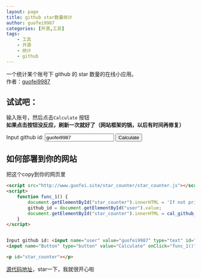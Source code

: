 ```yaml
---
layout: page
title: github star数量统计
author: guofei9987
categories: [开源,工具]
tags:
    - 工具
    - 开源
    - 统计
    - github
---
```


一个统计某个账号下 github 的 star 数量的在线小应用。  
作者：[guofei9987](https://github.com/guofei9987/)

## 试试吧：
输入账号，然后点击`Calculate` 按钮  
**如果点击按钮没反应，刷新一次就好了（网站框架的锅，以后有时间再修复）**  


<script src="https://www.guofei.site/star_counter/star_counter.js"></script> <!--引用js代码-->


<script>
    function func_1() {
        document.getElementById("star_counter").innerHTML = 'If not print for seconds, please refresh';
        github_id = document.getElementById("user").value;
        document.getElementById("star_counter").innerHTML = cal_github_star(github_id);
    }
</script>


Input github id: <input name="user" value="guofei9987" type="text" id="user">
<input name="Button" type="button" value="Calculate" onClick="func_1()">

<p id="star_counter"></p>

## 如何部署到你的网站
把这个copy到你的网页里
```html
<script src="http://www.guofei.site/star_counter/star_counter.js"></script> <!--引用js代码-->
<script>
    function func_1() {
        document.getElementById("star_counter").innerHTML = 'If not print for seconds, please refresh';
        github_id = document.getElementById("user").value;
        document.getElementById("star_counter").innerHTML = cal_github_star(github_id);
    }
</script>


Input github id: <input name="user" value="guofei9987" type="text" id="user">
<input name="Button" type="button" value="Calculate" onClick="func_1()">

<p id="star_counter"></p>
```

[源代码地址](https://github.com/guofei9987/star_counter)，star一下，我就很开心啦  
